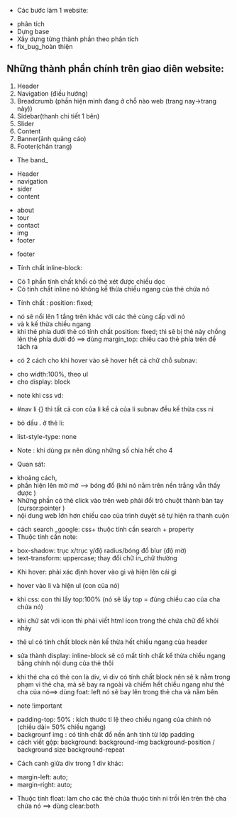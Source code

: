- Các bước làm 1 website:
+ phân tích
+ Dựng base
+ Xây dựng từng thành phần theo phân tích 
+ fix_bug_hoàn thiện

## Những thành phần chính trên giao diên website:
1. Header
2. Navigation (điều hướng)
3. Breadcrumb (phần hiện mình đang ở chỗ nào web (trang nay->trang này))
4. Sidebar(thanh chi tiết 1 bên)
5. Slider
6. Content
7. Banner(ảnh quảng cáo)
7. Footer(chân trang)

+ The band_
- Header
- navigation
- sider
- content
 + about
 + tour
 + contact
 + img
 + footer
- footer


+ Tính chất inline-block:
- Có 1 phần tính chất khối có thẻ xét được chiều dọc 
- Có tính chất inline nó không kế thừa chiều ngang của thẻ chứa nó 
+ Tính chất : position: fixed;
- nó sẽ nổi lên 1 tầng trên khác với các thẻ cùng cấp với nó
- và k kế thừa chiều ngang 
- khi thẻ phía dưới thẻ có tính chất position: fixed; thì sẽ bị thẻ này chồng lên thẻ phía dưới đó ==> dùng margin_top: chiều cao thẻ phía trên để tách ra

+ có 2 cách cho khi hover vào sẽ hover hết cả chữ chỗ subnav:
- cho width:100%, theo ul
- cho display: block

+ note khi css vd:
- #nav li {} thì tất cả con của li kể cả của li subnav đều kế thừa css ni



+ bỏ dấu . ở thẻ li:
- list-style-type: none

+ Note : khi dùng px nên dùng những số chia hết cho 4

+ Quan sát:
- khoảng cách,
- phần hiện lên mờ mờ --> bóng đổ (khi nó nằm trên nền trắng vẫn thấy được )
- Những phần có thẻ click vào trên web phải đổi trỏ chuột thành bàn tay (cursor:pointer )
- nội dung web lớn hơn chiều cao của trình duyệt sẽ tự hiện ra thanh cuộn


+ cách search _google: css+ thuộc tính cần search + property
+ Thuộc tính cần note:
- box-shadow: trục x/trục y/độ radius/bóng đổ blur (độ mờ)
- text-transform: uppercase; thay đổi chữ in_chữ  thường

+ Khi hover: phải xác định hover vào gì và hiện lên cái gì
- hover vào li và hiện ul (con của nó)

+ khi css: con thì lấy top:100% (nó sẽ lấy top = đúng chiều cao của cha chứa nó)
+ khi chữ sát với icon thì phải viết html icon trong thẻ chứa chữ để khỏi nhảy



+ thẻ ul có tính chất block nên kế thừa hết chiều ngang của header 
- sửa thành display: inline-block sẽ có mất tính chất kế thừa chiều ngang bằng chính nội dung của thẻ thôi
+ khi thẻ cha có thẻ con là div, vì div có tính chất block nên sẽ k nằm trong phạm vi thẻ cha, mà sẽ bay ra ngoài và chiếm hết chiều ngang như thẻ cha của nó==> dùng foat: left nó sẽ bay lên trong thẻ cha và nằm bên  


+ note !important
- padding-top: 50% : kích thước tỉ lệ theo chiều ngang của chính nó (chiều dài= 50% chiều ngang)
- backgrounf img : có tính chất đổ nền ảnh tính từ lớp padding 
- cách viết gộp: background: background-img background-position / background size background-repeat


+ Cách canh giữa div trong 1 div khác:
- margin-left: auto;
- margin-right: auto;


+ Thuộc tính float: làm cho các thẻ chứa thuộc tính ni trồi lên trên thẻ cha chứa nó ==> dùng clear:both

